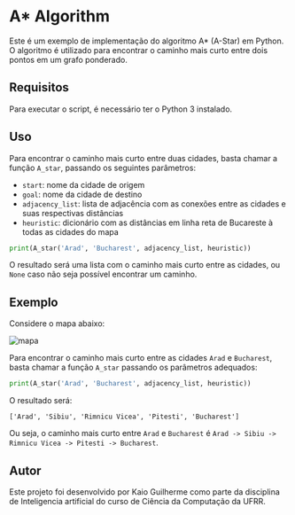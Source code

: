 # A* Algorithm

Este é um exemplo de implementação do algoritmo A* (A-Star) em Python. O algoritmo é utilizado para encontrar o caminho mais curto entre dois pontos em um grafo ponderado.

## Requisitos

Para executar o script, é necessário ter o Python 3 instalado.

## Uso

Para encontrar o caminho mais curto entre duas cidades, basta chamar a função `A_star`, passando os seguintes parâmetros:

* `start`: nome da cidade de origem
* `goal`: nome da cidade de destino
* `adjacency_list`: lista de adjacência com as conexões entre as cidades e suas respectivas distâncias
* `heuristic`: dicionário com as distâncias em linha reta de Bucareste à todas as cidades do mapa

```python
print(A_star('Arad', 'Bucharest', adjacency_list, heuristic))
```

O resultado será uma lista com o caminho mais curto entre as cidades, ou `None` caso não seja possível encontrar um caminho.

## Exemplo

Considere o mapa abaixo:

![mapa](stes)

Para encontrar o caminho mais curto entre as cidades `Arad` e `Bucharest`, basta chamar a função `A_star` passando os parâmetros adequados:

```python
print(A_star('Arad', 'Bucharest', adjacency_list, heuristic))
```

O resultado será:

```
['Arad', 'Sibiu', 'Rimnicu Vicea', 'Pitesti', 'Bucharest']
```

Ou seja, o caminho mais curto entre `Arad` e `Bucharest` é `Arad -> Sibiu -> Rimnicu Vicea -> Pitesti -> Bucharest`.

## Autor

Este projeto foi desenvolvido por Kaio Guilherme como parte da disciplina de Inteligencia artificial do curso de Ciência da Computação da UFRR.
